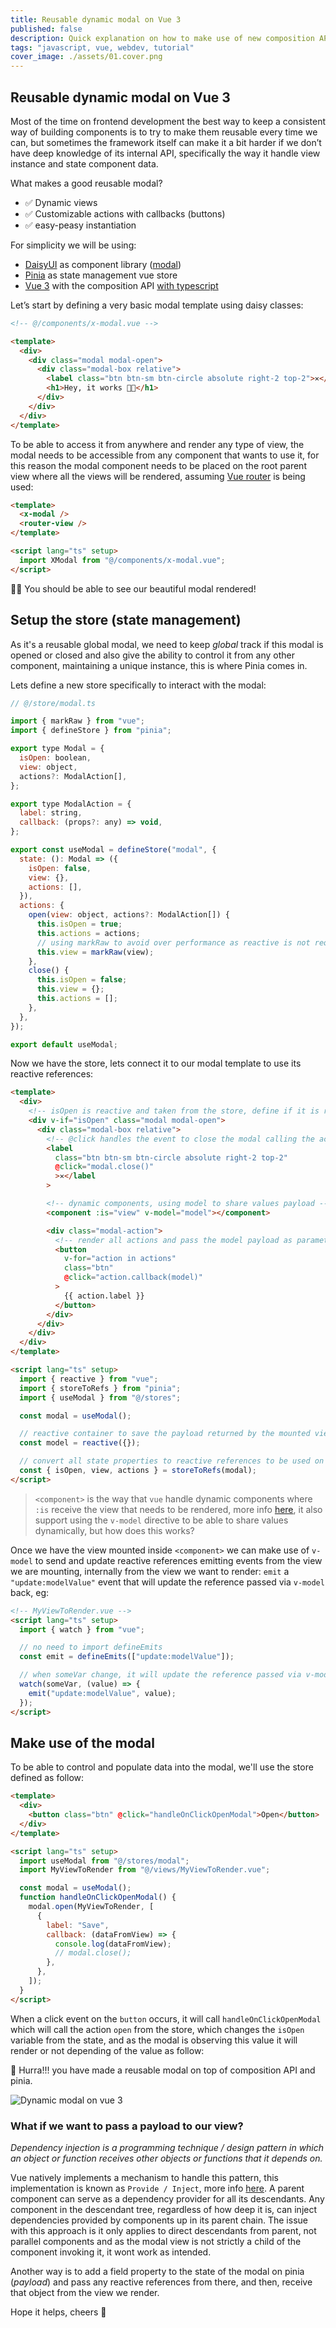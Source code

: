 ```yaml
---
title: Reusable dynamic modal on Vue 3
published: false
description: Quick explanation on how to make use of new composition API on Vue 3 to get a reusable modal
tags: "javascript, vue, webdev, tutorial"
cover_image: ./assets/01.cover.png
---
```


## Reusable dynamic modal on Vue 3

Most of the time on frontend development the best way to keep a consistent way of building components is to try to make them reusable every time we can, but sometimes the framework itself can make it a bit harder if we don’t have deep knowledge of its internal API, specifically the way it handle view instance and state component data.

What makes a good reusable modal?

- ✅ Dynamic views
- ✅ Customizable actions with callbacks (buttons)
- ✅ easy-peasy instantiation

For simplicity we will be using:

- [DaisyUI](https://daisyui.com) as component library ([modal](https://daisyui.com/components/modal/))
- [Pinia](https://pinia.vuejs.org/) as state management vue store
- [Vue 3](https://vuejs.org/) with the composition API [with typescript](https://vuejs.org/guide/typescript/overview.html)

Let’s start by defining a very basic modal template using daisy classes:

```html
<!-- @/components/x-modal.vue -->

<template>
  <div>
    <div class="modal modal-open">
      <div class="modal-box relative">
        <label class="btn btn-sm btn-circle absolute right-2 top-2">✕</label>
        <h1>Hey, it works 👏🏽</h1>
      </div>
    </div>
  </div>
</template>
```

To be able to access it from anywhere and render any type of view, the modal needs to be accessible from any component that wants to use it, for this reason the modal component needs to be placed on the root parent view where all the views will be rendered, assuming [Vue router](https://router.vuejs.org/) is being used:

```html
<template>
  <x-modal />
  <router-view />
</template>

<script lang="ts" setup>
  import XModal from "@/components/x-modal.vue";
</script>
```

👏🏽 You should be able to see our beautiful modal rendered!

## Setup the store (state management)

As it's a reusable global modal, we need to keep _global_ track if this modal is opened or closed and also give the ability to control it from any other component, maintaining a unique instance, this is where Pinia comes in.

Lets define a new store specifically to interact with the modal:

```javascript
// @/store/modal.ts

import { markRaw } from "vue";
import { defineStore } from "pinia";

export type Modal = {
  isOpen: boolean,
  view: object,
  actions?: ModalAction[],
};

export type ModalAction = {
  label: string,
  callback: (props?: any) => void,
};

export const useModal = defineStore("modal", {
  state: (): Modal => ({
    isOpen: false,
    view: {},
    actions: [],
  }),
  actions: {
    open(view: object, actions?: ModalAction[]) {
      this.isOpen = true;
      this.actions = actions;
      // using markRaw to avoid over performance as reactive is not required
      this.view = markRaw(view);
    },
    close() {
      this.isOpen = false;
      this.view = {};
      this.actions = [];
    },
  },
});

export default useModal;
```

Now we have the store, lets connect it to our modal template to use its reactive references:

```html
<template>
  <div>
    <!-- isOpen is reactive and taken from the store, define if it is rendered or not -->
    <div v-if="isOpen" class="modal modal-open">
      <div class="modal-box relative">
        <!-- @click handles the event to close the modal calling the action directly in store -->
        <label
          class="btn btn-sm btn-circle absolute right-2 top-2"
          @click="modal.close()"
          >✕</label
        >

        <!-- dynamic components, using model to share values payload -->
        <component :is="view" v-model="model"></component>

        <div class="modal-action">
          <!-- render all actions and pass the model payload as parameter -->
          <button
            v-for="action in actions"
            class="btn"
            @click="action.callback(model)"
          >
            {{ action.label }}
          </button>
        </div>
      </div>
    </div>
  </div>
</template>

<script lang="ts" setup>
  import { reactive } from "vue";
  import { storeToRefs } from "pinia";
  import { useModal } from "@/stores";

  const modal = useModal();

  // reactive container to save the payload returned by the mounted view
  const model = reactive({});

  // convert all state properties to reactive references to be used on view
  const { isOpen, view, actions } = storeToRefs(modal);
</script>
```

> `<component>` is the way that `vue` handle dynamic components where `:is` receive the view that needs to be rendered, more info [here](https://vuejs.org/api/built-in-special-elements.html#component), it also support using the `v-model` directive to be able to share values dynamically, but how does this works?

Once we have the view mounted inside `<component>` we can make use of `v-model` to send and update reactive references emitting events from the view we are mounting, internally from the view we want to render: `emit` a `"update:modelValue"` event that will update the reference passed via `v-model` back, eg:

```html
<!-- MyViewToRender.vue -->
<script lang="ts" setup>
  import { watch } from "vue";

  // no need to import defineEmits
  const emit = defineEmits(["update:modelValue"]);

  // when someVar change, it will update the reference passed via v-model
  watch(someVar, (value) => {
    emit("update:modelValue", value);
  });
</script>
```

## Make use of the modal

To be able to control and populate data into the modal, we'll use the store defined as follow:

```html
<template>
  <div>
    <button class="btn" @click="handleOnClickOpenModal">Open</button>
  </div>
</template>

<script lang="ts" setup>
  import useModal from "@/stores/modal";
  import MyViewToRender from "@/views/MyViewToRender.vue";

  const modal = useModal();
  function handleOnClickOpenModal() {
    modal.open(MyViewToRender, [
      {
        label: "Save",
        callback: (dataFromView) => {
          console.log(dataFromView);
          // modal.close();
        },
      },
    ]);
  }
</script>
```

When a click event on the `button` occurs, it will call `handleOnClickOpenModal` which will call the action `open` from the store, which changes the `isOpen` variable from the state, and as the modal is observing this value it will render or not depending of the value as follow:

🎉 Hurra!!! you have made a reusable modal on top of composition API and pinia.

![Dynamic modal on vue 3](./assets/reusable-modal-on-vue3.gif)

### What if we want to pass a payload to our view?

_Dependency injection is a programming technique / design pattern in which an object or function receives other objects or functions that it depends on._

Vue natively implements a mechanism to handle this pattern, this implementation is known as `Provide / Inject`, more info [here](https://vuejs.org/guide/components/provide-inject.html). A parent component can serve as a dependency provider for all its descendants. Any component in the descendant tree, regardless of how deep it is, can inject dependencies provided by components up in its parent chain. The issue with this approach is it only applies to direct descendants from parent, not parallel components and as the modal view is not strictly a child of the component invoking it, it wont work as intended.

Another way is to add a field property to the state of the modal on pinia (_payload_) and pass any reactive references from there, and then, receive that object from the view we render.

Hope it helps, cheers 🍻
